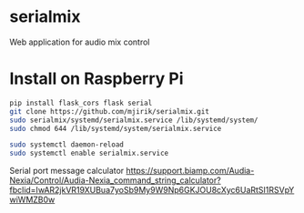 # serialmix
Web application for audio mix control

# Install on Raspberry Pi 

```bash
pip install flask_cors flask serial
git clone https://github.com/mjirik/serialmix.git
sudo serialmix/systemd/serialmix.service /lib/systemd/system/
sudo chmod 644 /lib/systemd/system/serialmix.service

sudo systemctl daemon-reload
sudo systemctl enable serialmix.service
```

Serial port message calculator
https://support.biamp.com/Audia-Nexia/Control/Audia-Nexia_command_string_calculator?fbclid=IwAR2jkVR19XUBua7yoSb9My9W9Np6GKJOU8cXyc6UaRtSI1RSVpYwiWMZB0w